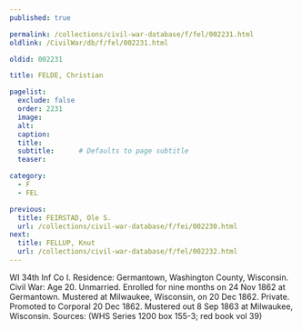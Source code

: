 ```yaml
---
published: true

permalink: /collections/civil-war-database/f/fel/002231.html
oldlink: /CivilWar/db/f/fel/002231.html

oldid: 002231

title: FELDE, Christian

pagelist:
  exclude: false
  order: 2231
  image: 
  alt:
  caption:
  title:
  subtitle:      # Defaults to page subtitle
  teaser:

category: 
  - F 
  - FEL

previous:
  title: FEIRSTAD, Ole S.
  url: /collections/civil-war-database/f/fei/002230.html  
next:
  title: FELLUP, Knut
  url: /collections/civil-war-database/f/fel/002232.html   
---
```

WI 34th Inf Co I. Residence: Germantown, Washington County, Wisconsin. Civil War: Age 20. Unmarried. Enrolled for nine months on 24 Nov 1862 at Germantown. Mustered at Milwaukee, Wisconsin, on 20 Dec 1862. Private. Promoted to Corporal 20 Dec 1862. Mustered out 8 Sep 1863 at Milwaukee, Wisconsin. Sources: (WHS Series 1200 box 155-3; red book vol 39)